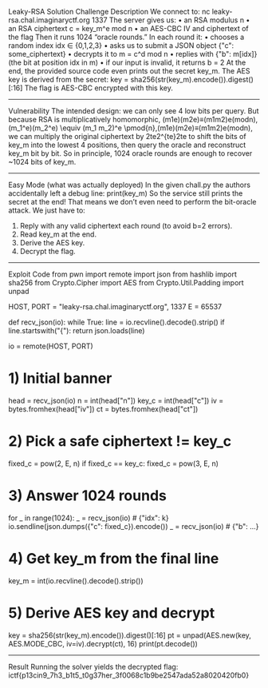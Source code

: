 Leaky-RSA Solution
Challenge Description
We connect to:
nc leaky-rsa.chal.imaginaryctf.org 1337
The server gives us:
•	an RSA modulus n
•	an RSA ciphertext c = key_m^e mod n
•	an AES-CBC IV and ciphertext of the flag
Then it runs 1024 “oracle rounds.” In each round it:
•	chooses a random index idx ∈ {0,1,2,3}
•	asks us to submit a JSON object {"c": some_ciphertext}
•	decrypts it to m = c^d mod n
•	replies with {"b": m[idx]} (the bit at position idx in m)
•	if our input is invalid, it returns b = 2
At the end, the provided source code even prints out the secret key_m.
The AES key is derived from the secret:
key = sha256(str(key_m).encode()).digest()[:16]
The flag is AES-CBC encrypted with this key.
________________________________________
Vulnerability
The intended design: we can only see 4 low bits per query. But because RSA is multiplicatively homomorphic,
(m1e)(m2e)≡(m1m2)e(modn),(m_1^e)(m_2^e) \equiv (m_1 m_2)^e \pmod{n},(m1e)(m2e)≡(m1m2)e(modn), 
we can multiply the original ciphertext by 2te2^{te}2te to shift the bits of key_m into the lowest 4 positions, then query the oracle and reconstruct key_m bit by bit.
So in principle, 1024 oracle rounds are enough to recover ~1024 bits of key_m.
________________________________________
Easy Mode (what was actually deployed)
In the given chall.py the authors accidentally left a debug line:
print(key_m)
So the service still prints the secret at the end!
That means we don’t even need to perform the bit-oracle attack. We just have to:
1.	Reply with any valid ciphertext each round (to avoid b=2 errors).
2.	Read key_m at the end.
3.	Derive the AES key.
4.	Decrypt the flag.
________________________________________
Exploit Code
from pwn import remote
import json
from hashlib import sha256
from Crypto.Cipher import AES
from Crypto.Util.Padding import unpad

HOST, PORT = "leaky-rsa.chal.imaginaryctf.org", 1337
E = 65537

def recv_json(io):
    while True:
        line = io.recvline().decode().strip()
        if line.startswith("{"):
            return json.loads(line)

io = remote(HOST, PORT)

# 1) Initial banner
head = recv_json(io)
n = int(head["n"])
key_c = int(head["c"])
iv = bytes.fromhex(head["iv"])
ct = bytes.fromhex(head["ct"])

# 2) Pick a safe ciphertext != key_c
fixed_c = pow(2, E, n)
if fixed_c == key_c:
    fixed_c = pow(3, E, n)

# 3) Answer 1024 rounds
for _ in range(1024):
    _ = recv_json(io)                              # {"idx": k}
    io.sendline(json.dumps({"c": fixed_c}).encode())
    _ = recv_json(io)                              # {"b": ...}

# 4) Get key_m from the final line
key_m = int(io.recvline().decode().strip())

# 5) Derive AES key and decrypt
key = sha256(str(key_m).encode()).digest()[:16]
pt = unpad(AES.new(key, AES.MODE_CBC, iv=iv).decrypt(ct), 16)
print(pt.decode())
________________________________________
Result
Running the solver yields the decrypted flag:
ictf{p13cin9_7h3_b1t5_t0g37her_3f0068c1b9be2547ada52a8020420fb0}
